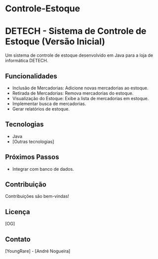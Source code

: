 # Controle-Estoque
# DETECH - Sistema de Controle de Estoque (Versão Inicial)

Um sistema de controle de estoque desenvolvido em Java para a loja de informática DETECH.

## Funcionalidades

- Inclusão de Mercadorias: Adicione novas mercadorias ao estoque.
- Retirada de Mercadorias: Remova mercadorias do estoque.
- Visualização do Estoque: Exibe a lista de mercadorias em estoque.
- Implementar busca de mercadorias.
- Gerar relatórios de estoque.

## Tecnologias

- Java
- [Outras tecnologias]

## Próximos Passos

- Integrar com banco de dados.

## Contribuição

Contribuições são bem-vindas!

## Licença

[OG]

## Contato

[YoungRare] - [André Nogueira]
